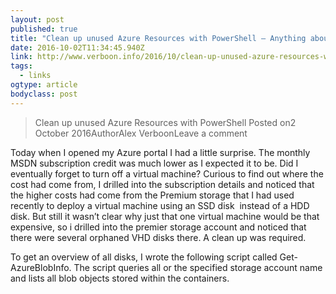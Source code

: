 ```yaml
---
layout: post 
published: true 
title: "Clean up unused Azure Resources with PowerShell – Anything about IT" 
date: 2016-10-02T11:34:45.940Z 
link: http://www.verboon.info/2016/10/clean-up-unused-azure-resources-with-powershell/ 
tags:
  - links
ogtype: article 
bodyclass: post 
---
```


> Clean up unused Azure Resources with PowerShell
Posted on2 October 2016AuthorAlex VerboonLeave a comment

Today when I opened my Azure portal I had a little surprise. The monthly MSDN subscription credit was much lower as I expected it to be. Did I eventually forget to turn off a virtual machine? Curious to find out where the cost had come from, I drilled into the subscription details and noticed that the higher costs had come from the Premium storage that I had used recently to deploy a virtual machine using an SSD disk  instead of a HDD disk. But still it wasn’t clear why just that one virtual machine would be that expensive, so i drilled into the premier storage account and noticed that there were several orphaned VHD disks there. A clean up was required.

To get an overview of all disks, I wrote the following script called Get-AzureBlobInfo. The script queries all or the specified storage account name and lists all blob objects stored within the containers.

